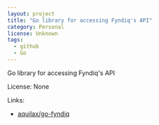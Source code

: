 ```yaml
---
layout: project
title: "Go library for accessing Fyndiq's API"
category: Personal
license: Unknown
tags:
  - github
  - Go
---
```


Go library for accessing Fyndiq's API

License: None

Links:

* [aquilax/go-fyndiq](https://github.com/aquilax/go-fyndiq)
